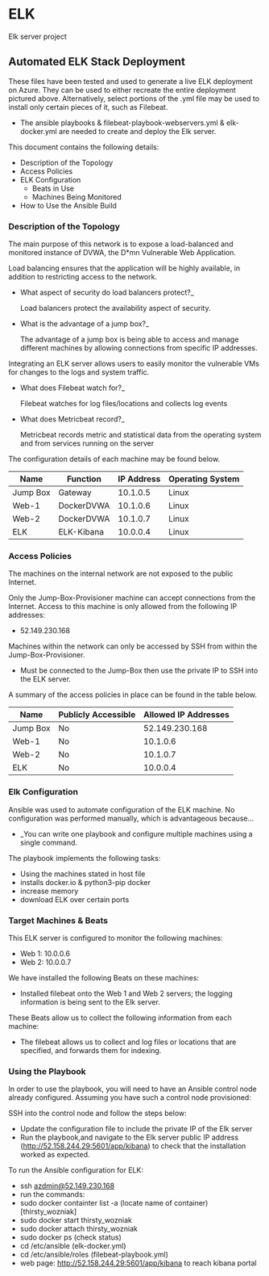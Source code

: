 # ELK
Elk server project

## Automated ELK Stack Deployment

These files have been tested and used to generate a live ELK deployment on Azure. They can be used to either recreate the entire deployment pictured above. Alternatively, select portions of the .yml file may be used to install only certain pieces of it, such as Filebeat.

  - The ansible playbooks & filebeat-playbook-webservers.yml & elk-docker.yml are needed to create and deploy the Elk server.

This document contains the following details:
- Description of the Topology
- Access Policies
- ELK Configuration
  - Beats in Use
  - Machines Being Monitored
- How to Use the Ansible Build


### Description of the Topology

The main purpose of this network is to expose a load-balanced and monitored instance of DVWA, the D*mn Vulnerable Web Application.

Load balancing ensures that the application will be highly available, in addition to restricting access to the network.

- What aspect of security do load balancers protect?_
	
	Load balancers protect the availability aspect of security.

- What is the advantage of a jump box?_
	
	The advantage of a jump box is being able to access and manage different machines by allowing connections from specific IP addresses.

Integrating an ELK server allows users to easily monitor the vulnerable VMs for changes to the logs and system traffic.

- What does Filebeat watch for?_

	Filebeat watches for log files/locations and collects log events
- What does Metricbeat record?_

	Metricbeat records metric and statistical data from the operating system and from services running on the server







The configuration details of each machine may be found below.


| Name     | Function  | IP Address | Operating System |
|----------|-----------|------------|------------------|
| Jump Box | Gateway   | 10.1.0.5   | Linux            |
| Web-1    | DockerDVWA| 10.1.0.6   | Linux            |
| Web-2    | DockerDVWA| 10.1.0.7   | Linux            |
| ELK      | ELK-Kibana| 10.0.0.4   | Linux            |


### Access Policies

The machines on the internal network are not exposed to the public Internet. 

Only the Jump-Box-Provisioner machine can accept connections from the Internet. Access to this machine is only allowed from the following IP addresses:

- 52.149.230.168

Machines within the network can only be accessed by SSH from within the Jump-Box-Provisioner.

- Must be connected to the Jump-Box then use the private IP to SSH into the ELK server.

A summary of the access policies in place can be found in the table below.

| Name     | Publicly Accessible | Allowed IP Addresses |
|----------|---------------------|----------------------|
| Jump Box | No                  | 52.149.230.168       |
| Web-1    | No                  | 10.1.0.6             |
| Web-2    | No                  | 10.1.0.7             |
| ELK      | No                  | 10.0.0.4             |


### Elk Configuration

Ansible was used to automate configuration of the ELK machine. No configuration was performed manually, which is advantageous because...
- _You can write one playbook and configure multiple machines using a single command. 

The playbook implements the following tasks:
- Using the machines stated in host file
- installs docker.io & python3-pip docker
- increase memory
- download ELK over certain ports


### Target Machines & Beats
This ELK server is configured to monitor the following machines:
- Web 1: 10.0.0.6
- Web 2: 10.0.0.7

We have installed the following Beats on these machines:

- Installed filebeat onto the Web 1 and Web 2 servers; the logging information is being sent to the Elk server.

These Beats allow us to collect the following information from each machine:

-	The filebeat allows us to collect and log files or locations that are specified, and forwards them for indexing. 

### Using the Playbook
In order to use the playbook, you will need to have an Ansible control node already configured. Assuming you have such a control node provisioned: 

SSH into the control node and follow the steps below:
- Update the configuration file to include the private IP of the Elk server 
- Run the playbook,and navigate to the Elk server public IP address (http://52.158.244.29:5601/app/kibana) to check that the installation worked as expected.

To run the Ansible configuration for ELK: 
 - ssh azdmin@52.149.230.168 
 - run the commands:
 - sudo docker containter list -a (locate name of container) [thirsty_wozniak]
 - sudo docker start thirsty_wozniak
 - sudo docker attach thirsty_wozniak
 - sudo docker ps (check status)
 - cd /etc/ansible (elk-docker.yml) 
 - cd /etc/ansible/roles (filebeat-playbook.yml)
 - web page: http://52.158.244.29:5601/app/kibana to reach kibana portal
